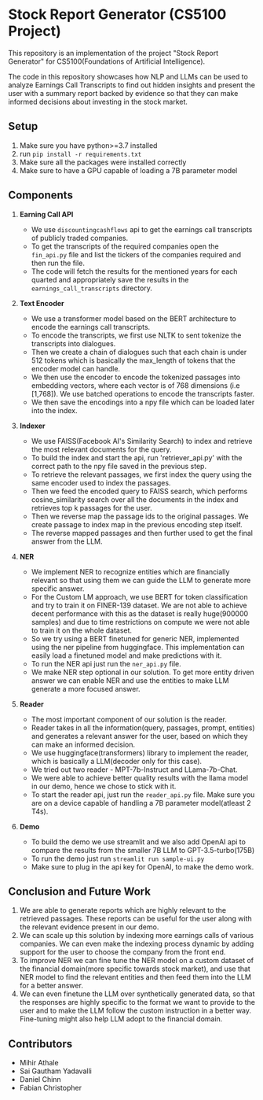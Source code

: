 # Stock Report Generator (CS5100 Project)

This repository is an implementation of the project "Stock Report Generator" for CS5100(Foundations of Artificial
Intelligence).

The code in this repository showcases how NLP and LLMs can be used to analyze Earnings Call Transcripts to find out
hidden insights and present the user with a summary report backed by evidence so that they can make informed decisions
about investing in the stock market.

## Setup

1. Make sure you have python>=3.7 installed
2. run `pip install -r requirements.txt`
3. Make sure all the packages were installed correctly
4. Make sure to have a GPU capable of loading a 7B parameter model

## Components

1. **Earning Call API**
    * We use `discountingcashflows` api to get the earnings call transcripts of publicly traded companies.
    * To get the transcripts of the required companies open the `fin_api.py` file and list the tickers of the companies
      required and then run the file.
    * The code will fetch the results for the mentioned years for each quarted and appropriately save the results in
      the `earnings_call_transcripts` directory.


2. **Text Encoder**
    * We use a transformer model based on the BERT architecture to encode the earnings call transcripts.
    * To encode the transcripts, we first use NLTK to sent tokenize the transcripts into dialogues.
    * Then we create a chain of dialogues such that each chain is under 512 tokens which is basically the max_length of
      tokens that the encoder model can handle.
    * We then use the encoder to encode the tokenized passages into embedding vectors, where each vector is of 768
      dimensions (i.e [1,768]). We use batched operations to encode the transcripts faster.
    * We then save the encodings into a npy file which can be loaded later into the index.


3. **Indexer**
    * We use FAISS(Facebook AI's Similarity Search) to index and retrieve the most relevant documents for the query.
    * To build the index and start the api, run 'retriever_api.py' with the correct path to the npy file saved in the
      previous step.
    * To retrieve the relevant passages, we first index the query using the same encoder used to index the passages.
    * Then we feed the encoded query to FAISS search, which performs cosine_similarity search over all the documents in
      the index and retrieves top k passages for the user.
    * Then we reverse map the passage ids to the original passages. We create passage to index map in the previous
      encoding step itself.
    * The reverse mapped passages and then further used to get the final answer from the LLM.


4. **NER**
    * We implement NER to recognize entities which are financially relevant so that using them we can guide the LLM to
      generate more specific answer.
    * For the Custom LM approach, we use BERT for token classification and try to train it on FINER-139 dataset. We are
      not able to achieve decent performance with this as the dataset is really huge(900000 samples) and due to time
      restrictions on compute we were not able to train it on the whole dataset.
    * So we try using a BERT finetuned for generic NER, implemented using the ner pipeline from huggingface. This implementation can easily load a finetuned model and make predictions with it.
    * To run the NER api just run the `ner_api.py` file.
    * We make NER step optional in our solution. To get more entity driven answer we can enable NER and use the
      entities to make LLM generate a more focused answer.


5. **Reader**
    * The most important component of our solution is the reader.
    * Reader takes in all the information(query, passages, prompt, entities) and generates a relevant answer for the
      user, based on which they can make an informed decision.
    * We use huggingface(transformers) library to implement the reader, which is basically a LLM(decoder only for this
      case).
    * We tried out two reader - MPT-7b-Instruct and LLama-7b-Chat.
    * We were able to achieve better quality results with the llama model in our demo, hence we chose to stick with it.
    * To start the reader api, just run the `reader_api.py` file. Make sure you are on a device capable of handling a 7B
      parameter model(atleast 2 T4s).


6. **Demo**
    * To build the demo we use streamlit and we also add OpenAI api to compare the results from the smaller 7B LLM to
      GPT-3.5-turbo(175B)
    * To run the demo just run `streamlit run sample-ui.py`
    * Make sure to plug in the api key for OpenAI, to make the demo work.

## Conclusion and Future Work

1. We are able to generate reports which are highly relevant to the retrieved passages. These reports can be useful for the user along with the relevant evidence present in our demo.
2. We can scale up this solution by indexing more earnings calls of various companies. We can even make the indexing process dynamic by adding support for the user to choose the company from the front end.
3. To improve NER we can fine tune the NER model on a custom dataset of the financial domain(more specific towards stock market), and use that NER model to find the relevant entities and then feed them into the LLM for a better answer.
4. We can even finetune the LLM over synthetically generated data, so that the responses are highly specific to the format we want to provide to the user and to make the LLM follow the custom instruction in a better way. Fine-tuning might also help LLM adopt to the financial domain.

## Contributors

* Mihir Athale
* Sai Gautham Yadavalli
* Daniel Chinn
* Fabian Christopher